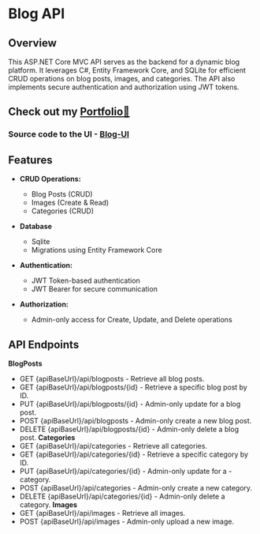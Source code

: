 # Blog API

## Overview

This ASP.NET Core MVC API serves as the backend for a dynamic blog platform. It leverages C#, Entity Framework Core, and SQLite for efficient CRUD operations on blog posts, images, and categories. The API also implements secure authentication and authorization using JWT tokens.

## Check out my [Portfolio💜](https://aaliyahm-portfolio.netlify.app/) 

### Source code to the UI - [Blog-UI](https://github.com/Aaliyah1699/Blog-UI)

## Features

-   **CRUD Operations:**

    -   Blog Posts (CRUD)
    -   Images (Create & Read)
    -   Categories (CRUD)

-   **Database**

    -   Sqlite
    -   Migrations using Entity Framework Core

-   **Authentication:**

    -   JWT Token-based authentication
    -   JWT Bearer for secure communication

-   **Authorization:**
    -   Admin-only access for Create, Update, and Delete operations

## API Endpoints

**BlogPosts**

-   GET {apiBaseUrl}/api/blogposts - Retrieve all blog posts.
-   GET {apiBaseUrl}/api/blogposts/{id} - Retrieve a specific blog post by ID.
-   PUT {apiBaseUrl}/api/blogposts/{id} - Admin-only update for a blog post.
-   POST {apiBaseUrl}/api/blogposts - Admin-only create a new blog post.
-   DELETE {apiBaseUrl}/api/blogposts/{id} - Admin-only delete a blog post.
    **Categories**
-   GET {apiBaseUrl}/api/categories - Retrieve all categories.
-   GET {apiBaseUrl}/api/categories/{id} - Retrieve a specific category by ID.
-   PUT {apiBaseUrl}/api/categories/{id} - Admin-only update for a - category.
-   POST {apiBaseUrl}/api/categories - Admin-only create a new category.
-   DELETE {apiBaseUrl}/api/categories/{id} - Admin-only delete a category.
    **Images**
-   GET {apiBaseUrl}/api/images - Retrieve all images.
-   POST {apiBaseUrl}/api/images - Admin-only upload a new image.
